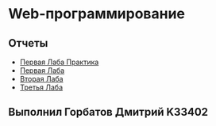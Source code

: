 # Web-программирование


## Отчеты
* [Первая Лаба Практика](http://127.0.0.1:8000/lab1_prac/)
* [Первая Лаба](http://127.0.0.1:8000/lab1_task/)
* [Вторая Лаба](http://127.0.0.1:8000/lab2/)
* [Третья Лаба](http://127.0.0.1:8000/lab3/)

## Выполнил Горбатов Дмитрий K33402